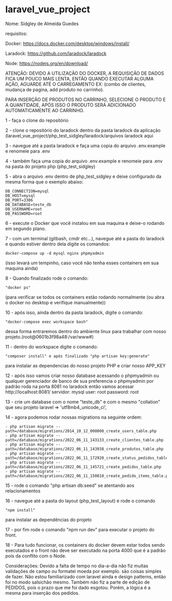 # laravel_vue_project

Nome: Sidgley de Almeida Guedes

requisitos:

Docker: https://docs.docker.com/desktop/windows/install/

Laradock: https://github.com/laradock/laradock

Node: https://nodejs.org/en/download/

ATENÇÃO: DEVIDO A UTILIZAÇÃO DO DOCKER, A REQUISIÇÃO DE DADOS FICA UM POUCO MAIS LENTA, ENTÃO QUANDO EXECUTAR ALGUMA AÇÃO, AGUARDE ATÉ O CARREGAMENTO EX: (combo de clientes, mudança de pagina, add produto no carrinho).

PARA INSERÇÃO DE PRODUTOS NO CARRINHO, SELECIONE O PRODUTO E A QUANTIDADE, APÓS ISSO O PRODUTO SERÁ ADICIONADO AUTOMATICAMENTE AO CARRINHO.


1 - faça o clone do repositório

2 - clone o repositório do laradock dentro da pasta laradock da aplicação (laravel_vue_project/php_test_sidgley/laradock/arquivos laradock aqui

3 - navegue até a pasta laradock e faça uma copia do arquivo .env.example e renomeie para .env

4 - também faça uma copia do arquivo .env.example e renomeie para .env na pasta do projeto php (php_test_sidgley)

5 - abra o arquivo .env dentro de php_test_sidgley e deixe configurado da mesma forma que o exemplo abaixo:

	DB_CONNECTION=mysql
 	DB_HOST=mysql
	DB_PORT=3306
	DB_DATABASE=teste_db
	DB_USERNAME=root
	DB_PASSWORD=root

6 - execute o Docker que você instalou em sua maquina e deixe-o rodando em segundo plano.

7 - com um terminal (gitbash, cmdr etc...), navegue até a pasta do laradock e quando estiver dentro dela digite os comandos:
    
	docker-compose up -d mysql nginx phpmyadmin

 (isso levará um tempinho, caso você não tenha esses containers em sua maquina ainda)

8 - Quando finalizado rode o comando: 
	
	"docker ps"

 (para verificar se todos os containers estão rodando normalmente (ou abra o docker no desktop e verifique manualmente))

10 - após isso, ainda dentro da pasta laradock, digite o comando:

	"docker-compose exec workspace bash"

dessa forma entraremos dentro do ambiente linux para trabalhar com nosso projeto.(root@0601b3f98a48:/var/www#)

11 - dentro do workspace digite o comando:
	
	"composer install" e após finalizado "php artisan key:generate" 

para instalar as dependencias do nosso projeto PHP e criar nosso APP_KEY

12 - após isso vamos criar nosso database acessando o phpmyadmin ou qualquer gerenciador de banco de sua preferencia
	o phpmyadmin por padrão roda na porta 8081 no laradock então vamos acessar http://localhost:8081/
	servidor: mysql
	user: root
	password: root

13 - crie um database com o nome  "teste_db" e com o mesmo "collation" que seu projeto laravel => 'utf8mb4_unicode_ci',

14 - agora podemos rodar nossas migrations na seguinte ordem:

	- php artisan migrate --path=/database/migrations/2014_10_12_000000_create_users_table.php
	- php artisan migrate --path=/database/migrations/2022_06_11_143133_create_clientes_table.php
	- php artisan migrate --path=/database/migrations/2022_06_11_143938_create_produtos_table.php
	- php artisan migrate --path=/database/migrations/2022_06_11_172920_create_status_pedidos_table.php
	- php artisan migrate --path=/database/migrations/2022_06_11_145721_create_pedidos_table.php
	- php artisan migrate --path=/database/migrations/2022_06_11_150810_create_pedido_items_table.php

15 - rode o comando "php artisan db:seed" se atentando aos relacionamentos

16 - navegue até a pasta do layout (php_test_layout) e rode o comando
	
	"npm install"

  para instalar as dependências do projeto

17 - por fim rode o comando "npm run dev" para executar o projeto do front.

18 - Para tudo funcionar, os containers do docker devem estar todos sendo executados e o front não deve ser executado na porta 4000 que é a padrão
pois da conflito com o Node.


Considerações: Devido a falta de tempo no dia-a-dia não fiz muitas validações de campo ou formatei moeda por exemplo. são coisas simples de fazer.
Não estou familiarizado com laravel ainda e design patterns, então foi no modo salsichão mesmo. Também não fiz a parte de edição de PEDIDOS, pois o prazo que me foi
dado esgotou. Porém, a lógica é a mesma para inserção dos pedidos.

